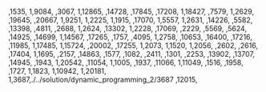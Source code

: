,1535,
1,9084,
,3067,
1,12865,
,14728,
,17845,
,17208,
1,18427,
,7579,
1,2629,
,19645,
,20667,
1,9251,
1,2225,
1,1915,
,17070,
1,5557,
1,2631,
,14226,
,5582,
,13398,
,4811,
,2688,
1,2624,
,13302,
1,2228,
,17069,
,2229,
,5569,
,5624,
,14925,
,14699,
1,14567,
,17265,
,1757,
,4095,
1,2758,
,10653,
,16400,
,17216,
,11985,
1,17485,
1,15724,
,20002,
,17255,
1,2073,
1,1520,
1,2056,
,2602,
,2616,
,17404,
1,1695,
,2157,
,14863,
,1577,
,1082,
,2411,
,1301,
,2253,
,13902,
,13707,
,14945,
,1943,
1,20542,
,11054,
1,1005,
,1937,
,11066,
1,11049,
,1516,
,1958,
,1727,
1,1823,
1,10942,
1,20181,
1,3687,./../solution/dynamic_programming_2/3687
,12015,
